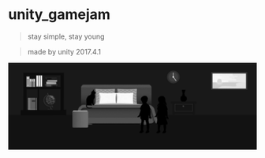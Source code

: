 # unity_gamejam
> stay simple, stay young

> made by unity 2017.4.1

![too young too simle, sometimes naive](https://github.com/luoxixuan/unity_gamejam/raw/master/Assets/Resources/Sprites/preview.png)